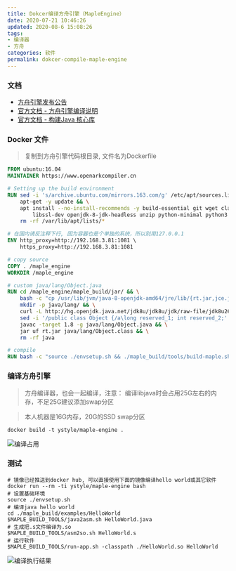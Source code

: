 ```yaml
---
title: Dokcer编译方舟引擎（MapleEngine）
date: 2020-07-21 10:46:26
updated: 2020-08-6 15:08:26
tags:
- 编译器
- 方舟
categories: 软件
permalink: dokcer-compile-maple-engine
---
```


### 文档
- [方舟引擎发布公告](https://gitee.com/harmonyos/OpenArkCompiler/issues/I1OHE5)
- [官方文档 - 方舟引擎编译说明](https://gitee.com/openarkcompiler-incubator/maple_engine)
- [官方文档 - 构建Java 核心库](https://gitee.com/openarkcompiler-incubator/maple_engine/blob/master/maple_build/doc/build_OpenJDK8.md)

### Docker 文件
>复制到方舟引擎代码根目录, 文件名为Dockerfile

```dockerfile
FROM ubuntu:16.04
MAINTAINER https://www.openarkcompiler.cn

# Setting up the build environment
RUN sed -i 's/archive.ubuntu.com/mirrors.163.com/g' /etc/apt/sources.list && \
    apt-get -y update && \
    apt install --no-install-recommends -y build-essential git wget clang cmake libffi-dev libelf-dev libunwind-dev \
        libssl-dev openjdk-8-jdk-headless unzip python-minimal python3 curl && \
    rm -rf /var/lib/apt/lists/*

# 在国内请反注释下行, 因为容器也是个单独的系统，所以别用127.0.0.1
ENV http_proxy=http://192.168.3.81:1081 \ 
    https_proxy=http://192.168.3.81:1081

# copy source
COPY . /maple_engine
WORKDIR /maple_engine

# custom java/lang/Object.java
RUN cd /maple_engine/maple_build/jar/ && \
    bash -c "cp /usr/lib/jvm/java-8-openjdk-amd64/jre/lib/{rt.jar,jce.jar,jsse.jar,charsets.jar} . " && \
    mkdir -p java/lang/ && \
    curl -L http://hg.openjdk.java.net/jdk8u/jdk8u/jdk/raw-file/jdk8u265-b01/src/share/classes/java/lang/Object.java > java/lang/Object.java && \
    sed -i '/public class Object {/a\long reserved_1; int reserved_2;' java/lang/Object.java && \
    javac -target 1.8 -g java/lang/Object.java && \
    jar uf rt.jar java/lang/Object.class && \
    rm -rf java

# compile
RUN bash -c "source ./envsetup.sh && ./maple_build/tools/build-maple.sh && ./maple_build/tools/build-libcore.sh && rm -rf /maple_engine/maple_build/out/*"
```

### 编译方舟引擎
>方舟编译器，也会一起编译，注意： 编译libjava时会占用25G左右的内存，不足25G建议添加swap分区

>本人机器是16G内存，20G的SSD swap分区

```shell
docker build -t ystyle/maple-engine .
```
![编译占用](https://dl.ystyle.top/images/2020-07/44F09FD9B6FF040264D4D5D02EBD079E.jpg)

### 测试

```
# 镜像已经推送到docker hub, 可以直接使用下面的镜像编译hello world或其它软件
docker run --rm -ti ystyle/maple-engine bash
# 设置基础环境
source ./envsetup.sh
# 编译java hello world
cd ./maple_build/examples/HelloWorld
$MAPLE_BUILD_TOOLS/java2asm.sh HelloWorld.java
# 生成把.s文件编译为.so
$MAPLE_BUILD_TOOLS/asm2so.sh HelloWorld.s
# 运行软件
$MAPLE_BUILD_TOOLS/run-app.sh -classpath ./HelloWorld.so HelloWorld
```

![编译执行结果](https://dl.ystyle.top/images/2020-07/2020-07-22_10-35.png)
